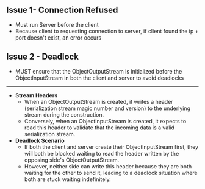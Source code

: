 ## Issue 1- Connection Refused

- Must run Server before the client
- Because client to requesting connection to server, if client found the ip + port doesn't exist, an error occurs

## Issue 2 - Deadlock

- MUST ensure that the ObjectOutputStream is initialized before the ObjectInputStream in both the client and server to avoid deadlocks
---
- **Stream Headers**
  - When an ObjectOutputStream is created, it writes a header (serialization stream magic number and version) to the underlying stream during the construction.
  - Conversely, when an ObjectInputStream is created, it expects to read this header to validate that the incoming data is a valid serialization stream.
- **Deadlock Scenario**
  - If both the client and server create their ObjectInputStream first, they will both be blocked waiting to read the header written by the opposing side's ObjectOutputStream.
  - However, neither side can write this header because they are both waiting for the other to send it, leading to a deadlock situation where both are stuck waiting indefinitely.
